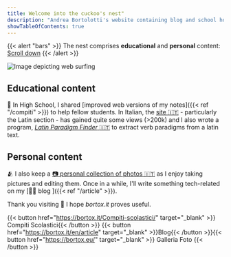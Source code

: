 ```yaml
---
title: Welcome into the cuckoo's nest"
description: "Andrea Bortolotti's website containing blog and school homework pages."
showTableOfContents: true
---
```

{{< alert "bars" >}}
The nest comprises **educational** and **personal** content: <a href="#educational-contents" >Scroll down</a>
{{< /alert >}}

![Image depicting web surfing](navigazione.jpg)

## Educational content

:school: In High School, I shared [improved web versions of my notes]({{< ref "/compiti" >}}) to help fellow students. In Italian, the [site :it:](https://bortox.it/Compiti-scolastici/) - particularly the Latin section - has gained quite some views (>200k) and I also wrote a program, [*Latin Paradigm Finder* :it:](https://bortox.it/trovaparadigmi/) to extract verb paradigms from a latin text.

## Personal content

:people_hugging: I also keep a [:camera: personal collection of photos :it:](https://bortox.eu) as I enjoy taking pictures and editing them. Once in a while, I'll write something tech-related on my [:man_technologist: blog ]({{< ref "/article" >}}).

Thank you visiting :clap: I hope *bortox.it* proves useful. 

{{< button href="https://bortox.it/Compiti-scolastici/" target="_blank" >}} Compiti Scolastici{{< /button >}}
{{< button href="https://bortox.it/en/article" target="_blank" >}}Blog{{< /button >}}{{< button href="https://bortox.eu/" target="_blank" >}}
Galleria Foto
{{< /button >}}